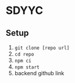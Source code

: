 # SDYYC

## Setup

1. `git clone [repo url]`
2. `cd repo`
3. `npm ci`
4. `npm start`
5. backend github link

